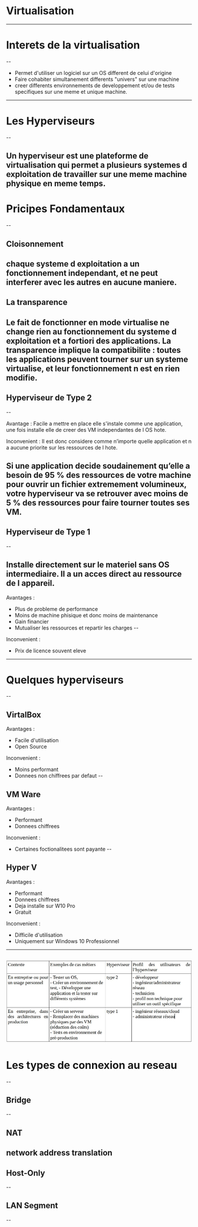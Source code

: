 # Virtualisation
---

# Interets de la virtualisation
--

- Permet d'utiliser un logiciel sur un OS different de celui d'origine
- Faire cohabiter simultanement differents "univers" sur une machine
- creer differents environnements de developpement et/ou de tests specifiques sur une meme et unique machine.
---

# Les Hyperviseurs
--

Un hyperviseur est une plateforme de virtualisation qui permet a plusieurs systemes d exploitation de travailler sur une meme machine physique en meme temps. 
---

 # Pricipes Fondamentaux
 --
 
 ## Cloisonnement
chaque systeme d exploitation a un fonctionnement independant, et ne peut 
interferer avec les autres en aucune maniere.
--

## La transparence 
Le fait de fonctionner en mode virtualise ne change rien au fonctionnement du systeme d exploitation et a fortiori des applications. 
La transparence implique la compatibilite : toutes les applications peuvent tourner sur un systeme virtualise, et leur fonctionnement n est en rien modifie.
---

## Hyperviseur de Type 2
--

Avantage :
Facile a mettre en place elle s'instale comme une application, une fois installe elle de creer des VM independantes de l OS hote.

Inconvenient :
Il est donc considere comme n’importe quelle application et n a aucune priorite sur les ressources de l hote. 

Si une application decide soudainement qu’elle a besoin de 95 % des ressources de votre machine pour ouvrir un fichier extremement volumineux, votre hyperviseur va se retrouver avec moins de 5 % des ressources pour faire tourner toutes ses VM.
---

## Hyperviseur de Type 1
--

Installe directement sur le materiel sans OS intermediaire. Il a un acces direct au ressource de l appareil.  
--

Avantages :
- Plus de probleme de performance 
- Moins de machine phisique et donc moins de maintenance
- Gain financier
- Mutualiser les ressources et repartir les charges
--

Inconvenient :
- Prix de licence souvent eleve
---


# Quelques hyperviseurs 
--

## VirtalBox

Avantages : 
- Facile d'utilisation
- Open Source

Inconvenient :
- Moins performant
- Donnees non chiffrees par defaut
--

## VM Ware

Avantages : 
- Performant 
- Donnees chiffrees

Inconvenient :
- Certaines foctionalitees sont payante 
--

## Hyper V

Avantages : 
- Performant
- Donnees chiffrees
- Deja installe sur W10 Pro
- Gratuit

Inconvenient :
- Difficile d'utilisation
- Uniquement sur Windows 10 Professionnel
---

![image](./Capture.JPG)
---

# Les types de connexion au reseau
--
## Bridge
--

## NAT
network address translation 
--

## Host-Only
--

##  LAN Segment
--
